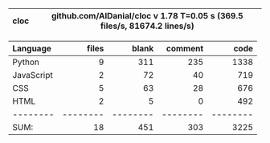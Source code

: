 cloc|github.com/AlDanial/cloc v 1.78  T=0.05 s (369.5 files/s, 81674.2 lines/s)
--- | ---

Language|files|blank|comment|code
:-------|-------:|-------:|-------:|-------:
Python|9|311|235|1338
JavaScript|2|72|40|719
CSS|5|63|28|676
HTML|2|5|0|492
--------|--------|--------|--------|--------
SUM:|18|451|303|3225
